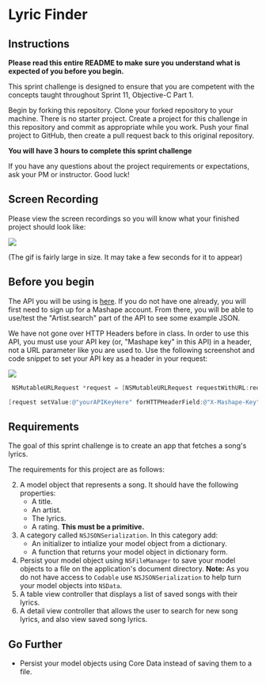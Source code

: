 # Lyric Finder

## Instructions

**Please read this entire README to make sure you understand what is expected of you before you begin.**

This sprint challenge is designed to ensure that you are competent with the concepts taught throughout Sprint 11, Objective-C Part 1.

Begin by forking this repository. Clone your forked repository to your machine. There is no starter project. Create a project for this challenge in this repository and commit as appropriate while you work. Push your final project to GitHub, then create a pull request back to this original repository.

**You will have 3 hours to complete this sprint challenge**

If you have any questions about the project requirements or expectations, ask your PM or instructor. Good luck!

## Screen Recording

Please view the screen recordings so you will know what your finished project should look like:

![](https://user-images.githubusercontent.com/16965587/46519626-436ff500-c836-11e8-9570-227e162449aa.gif)

(The gif is fairly large in size. It may take a few seconds for it to appear)

## Before you begin

The API you will be using is [here](https://market.mashape.com/musixmatch-com/musixmatch#matcher-lyrics). If you do not have one already, you will first need to sign up for a Mashape account. From there, you will be able to use/test the "Artist.search" part of the API to see some example JSON.

We have not gone over HTTP Headers before in class. In order to use this API, you must use your API key (or, "Mashape key" in this API) in a header, not a URL parameter like you are used to. Use the following screenshot and code snippet to set your API key as a header in your request:

![](https://user-images.githubusercontent.com/16965587/46520921-0823f500-c83b-11e8-9a40-64f7568152a2.png)

``` Objective-C
 NSMutableURLRequest *request = [NSMutableURLRequest requestWithURL:requestURL];

[request setValue:@"yourAPIKeyHere" forHTTPHeaderField:@"X-Mashape-Key"];
```

## Requirements

The goal of this sprint challenge is to create an app that fetches a song's lyrics.

The requirements for this project are as follows:

2. A model object that represents a song. It should have the following properties:
    - A title.
    - An artist.
    - The lyrics.
    - A rating. **This must be a primitive.**
3. A category called `NSJSONSerialization`. In this category add:
    - An initializer to intialize your model object from a dictionary.
    - A function that returns your model object in dictionary form.
4. Persist your model object using `NSFileManager` to save your model objects to a file on the application's document directory. **Note:** As you do not have access to `Codable` use `NSJSONSerialization` to help turn your model objects into `NSData`.
5. A table view controller that displays a list of saved songs with their lyrics.
6. A detail view controller that allows the user to search for new song lyrics, and also view saved song lyrics.

## Go Further

* Persist your model objects using Core Data instead of saving them to a file.
